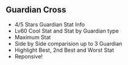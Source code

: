 Guardian Cross
--------------
* 4/5 Stars Guardian Stat Info
* Lv60 Cool Stat and Stat by Guardian type
* Maximum Stat
* Side by Side comparision up to 3 Guardian
* Highlight Best, 2nd Best and Worst Stat
* Reponsive!
